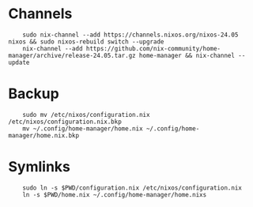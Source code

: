 # Channels
        sudo nix-channel --add https://channels.nixos.org/nixos-24.05 nixos && sudo nixos-rebuild switch --upgrade
        nix-channel --add https://github.com/nix-community/home-manager/archive/release-24.05.tar.gz home-manager && nix-channel --update

# Backup
        sudo mv /etc/nixos/configuration.nix /etc/nixos/configuration.nix.bkp
        mv ~/.config/home-manager/home.nix ~/.config/home-manager/home.nix.bkp

# Symlinks
        sudo ln -s $PWD/configuration.nix /etc/nixos/configuration.nix
        ln -s $PWD/home.nix ~/.config/home-manager/home.nixs
